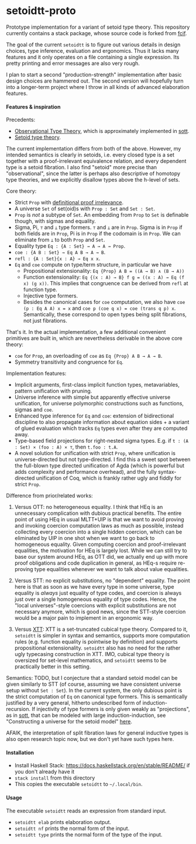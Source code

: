 # setoidtt-proto
Prototype implementation for a variant of setoid type theory. This repository currently contains a stack package, whose source code is forked from [fcif](https://github.com/AndrasKovacs/icfp20sub/tree/master/fcif).

The goal of the current `setoidtt` is to figure out various details in design choices, type inference, evaluation and ergonomics. Thus it lacks many features and it only operates on a file containing a single expression. Its pretty printing and error messages are also very rough.

I plan to start a second "production-strength" implementation after basic design choices are hammered out. The second version will hopefully turn into a longer-term project where I throw in all kinds of advanced elaboration features. 

#### Features & inspiration

Precedents:

- [Observational Type Theory](https://www.researchgate.net/publication/248136193_Towards_Observational_Type_Theory), which is
  approximately implemented in [sott](https://github.com/bobatkey/sott).
- [Setoid type theory](https://hal.inria.fr/hal-02281225/document).

The current implementation differs from both of the above. However, my intended semantics is clearly in setoids, i.e. every closed type is a set together with a proof-irrelevant equivalence relation, and every dependent type is a setoid fibration. I also find "setoid" more precise than "observational", since the latter is perhaps also descriptive of homotopy type theories, and we explicitly disallow types above the h-level of sets.

Core theory:

- Strict `Prop` with [definitional proof irrelevance](https://dl.acm.org/doi/10.1145/3290316).
- A universe `Set` of set(oid)s with `Prop : Set` and `Set : Set`.
- `Prop` is *not* a subtype of `Set`. An embedding from `Prop` to `Set` is definable though, with sigmas and equality.
- Sigma, Pi, `⊤` and `⊥` type formers. `⊤` and `⊥` are in `Prop`. Sigma is in `Prop` if both fields are in `Prop`, Pi is in `Prop` if the codomain is in `Prop`. We can eliminate from `⊥` to both `Prop` and `Set`.
- Equality type `Eq : {A : Set} → A → A → Prop`. 
- `coe : {A B : Set} → Eq A B → A → B`.
- `refl : {A : Set}{x : A} → Eq x x`.
- `Eq` and `coe` compute on type/term structure, in particular we have
  - Propositional extensionality: `Eq {Prop} A B = ((A → B) ∧ (B → A))`
  - Function extensionality: `Eq {(x : A) → B} f g = ((x : A) → Eq (f x) (g x))`. This implies that congruence can be
    derived from `refl` at function type.
  - Injective type formers.
  - Besides the canonical cases for `coe` computation, we also have `coe (p : Eq A A) x = x` and `coe p (coe q x) = coe (trans q p) x`. Semantically, these correspond to open types being split fibrations, not just fibrations.

That's it. In the actual implementation, a few additional convenient primitives are built in, which are nevertheless derivable in the above core theory:

- `coe` for `Prop`, an overloading of `coe` as `Eq {Prop} A B → A → B`.
- Symmetry transitivity and congruence for `Eq`.

Implementation features:

- Implicit arguments, first-class implicit function types, metavariables, pattern unification with pruning.
- Universe inference with simple but apparently effective universe unification, for universe polymorphic constructions
  such as functions, sigmas and `coe`.
- Enhanced type inference for `Eq` and `coe`: extension of bidirectional discipline to also propagate information about equation sides + a variant of glued evaluation which tracks `Eq` types even after they are computed away.
- Type-based field projections for right-nested sigma types. E.g. if `t : (A : Set) × (foo : A) × ⊤`, then
  `t.foo : t.A`.
- A novel solution for unification with strict `Prop`, where unification is universe-directed but not type-directed. I find this a sweet spot between the full-blown type directed unification of Agda (which is powerful but adds complexity and performance overhead), and the fully syntax-directed unification of Coq, which is frankly rather ugly and fiddly for strict `Prop`.

Difference from prior/related works:

1. Versus OTT: no heterogeneous equality. I think that HEq is an unnecessary complication with dubious practical benefits. The entire point of using HEq in usual MLTT+UIP is that we want to avoid proving and invoking coercion computation laws as much as possible, instead collecting every coercion into a single hidden coercion, which can be eliminated by UIP in one shot when we want to go back to homogeneous equality. Given computing coercion and proof-irrelevant equalities, the motivation for HEq is largely lost. While we can still try to base our system around HEq, as OTT did, we actually end up with more proof obligations and code duplication in general, as HEq-s require re-proving type equalities whenever we want to talk about value equalities.

2. Versus STT: no explicit substitutions, no "dependent" equality. The point here is that as soon as we have every type in some universe, type equality is *always* just equality of type codes, and coercion is always just over a single homogeneous equality of type codes. Hence, the "local universes"-style coercions with explicit substitutions are not necessary anymore, which is good news, since the STT-style coercion would be a major pain to implement in an ergonomic way.

3. Versus [XTT](https://arxiv.org/abs/1904.08562): XTT is a set-truncated cubical type theory. Compared to it, `setoidtt` is simpler in syntax and semantics, supports more computation rules (e.g. function equality is pointwise by definition) and supports propositional extensionality. `setoidtt` also has no need for the rather ugly typecasing construction in XTT. IMO, cubical type theory is oversized for set-level mathematics, and `setoidtt` seems to be practically better in this setting.

Semantics: TODO, but I conjecture that a standard setoid model can be given similarly to STT (of course, assuming we have consistent universe setup without `Set : Set`). In the current system, the only dubious point is the strict computation of `Eq` on canonical type formers. This is semantically justified by a very general, hitherto undescribed form of induction-recursion. If injectivity of type formers is only given weakly as "projections", as in [sott](https://github.com/bobatkey/sott), that can be modeled with large induction-induction, see "Constructing a universe for the setoid model" [here](https://types2020.di.unito.it/abstracts/BookOfAbstractsTYPES2020.pdf).

AFAIK, the interpretation of split fibration laws for general inductive types is also open research topic now, but we don't yet have such types here.

#### Installation

- Install Haskell Stack: https://docs.haskellstack.org/en/stable/README/ if you don't already have it
- `stack install` from this directory
- This copies the executable `setoidtt` to `~/.local/bin`.

#### Usage

The executable `setoidtt` reads an expression from standard input.

- `setoidtt elab` prints elaboration output.
- `setoidtt nf` prints the normal form of the input.
- `setoidtt type` prints the normal form of the type of the input.
